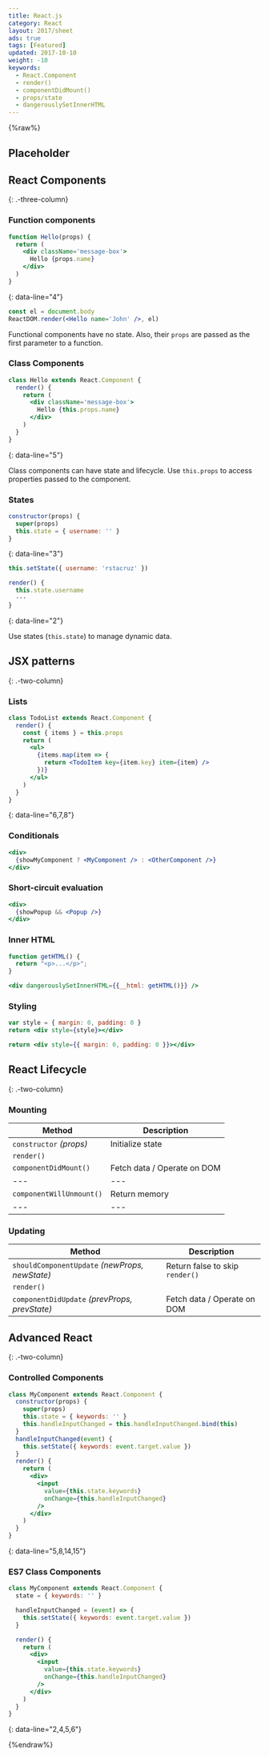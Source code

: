 ```yaml
---
title: React.js
category: React
layout: 2017/sheet
ads: true
tags: [Featured]
updated: 2017-10-10
weight: -10
keywords:
  - React.Component
  - render()
  - componentDidMount()
  - props/state
  - dangerouslySetInnerHTML
---
```


{%raw%}

## Placeholder

React Components
----------
{: .-three-column}

### Function components

```jsx
function Hello(props) {
  return (
    <div className='message-box'>
      Hello {props.name}
    </div>
  )
}
```
{: data-line="4"}

```jsx
const el = document.body
ReactDOM.render(<Hello name='John' />, el)
```

Functional components have no state. Also, their `props` are passed as the first parameter to a function.

### Class Components

```jsx
class Hello extends React.Component {
  render() {
    return (
      <div className='message-box'>
        Hello {this.props.name}
      </div>
    )
  }
}
```
{: data-line="5"}

Class components can have state and lifecycle. Use `this.props` to access properties passed to the component.

### States

```jsx
constructor(props) {
  super(props)
  this.state = { username: '' }
}
```
{: data-line="3"}

```jsx
this.setState({ username: 'rstacruz' })
```

```jsx
render() {
  this.state.username
  ···
}
```
{: data-line="2"}

Use states (`this.state`) to manage dynamic data.

JSX patterns
------------
{: .-two-column}

### Lists

```jsx
class TodoList extends React.Component {
  render() {
    const { items } = this.props
    return (
      <ul>
        {items.map(item => {
          return <TodoItem key={item.key} item={item} />
        })}
      </ul>
    )
  }
}
```
{: data-line="6,7,8"}

### Conditionals

```jsx
<div>
  {showMyComponent ? <MyComponent /> : <OtherComponent />}
</div>
```

### Short-circuit evaluation

```jsx
<div>
  {showPopup && <Popup />}
</div>
```

### Inner HTML

```jsx
function getHTML() { 
  return "<p>...</p>"; 
}

<div dangerouslySetInnerHTML={{__html: getHTML()}} />
```

### Styling

```jsx
var style = { margin: 0, padding: 0 }
return <div style={style}></div>
```

```jsx
return <div style={{ margin: 0, padding: 0 }}></div>
```

React Lifecycle
---------
{: .-two-column}

### Mounting

| Method | Description |
| --- | --- |
| `constructor` _(props)_ | Initialize state |
| `render()` |
| `componentDidMount()` | Fetch data / Operate on DOM |
| --- | --- |
| `componentWillUnmount()` | Return memory |
| --- | --- |

### Updating

| Method | Description |
| --- | --- |
| `shouldComponentUpdate` *(newProps, newState)* | Return false to skip `render()` |
| `render()` |
| `componentDidUpdate` *(prevProps, prevState)* | Fetch data / Operate on DOM  |

Advanced React
---------
{: .-two-column}

### Controlled Components

```jsx
class MyComponent extends React.Component {
  constructor(props) {
    super(props)
    this.state = { keywords: '' }
    this.handleInputChanged = this.handleInputChanged.bind(this)
  }
  handleInputChanged(event) {
    this.setState({ keywords: event.target.value })
  }
  render() {
    return (
      <div>
        <input 
          value={this.state.keywords}
          onChange={this.handleInputChanged}
        />
      </div>
    )
  }
}
```
{: data-line="5,8,14,15"}

### ES7 Class Components

```jsx
class MyComponent extends React.Component {
  state = { keywords: '' }

  handleInputChanged = (event) => {
    this.setState({ keywords: event.target.value })
  }

  render() {
    return (
      <div>
        <input 
          value={this.state.keywords}
          onChange={this.handleInputChanged}
        />
      </div>
    )
  }
}
```
{: data-line="2,4,5,6"}

{%endraw%}
